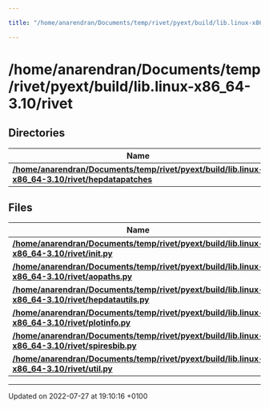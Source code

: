 ```yaml
---

title: "/home/anarendran/Documents/temp/rivet/pyext/build/lib.linux-x86_64-3.10/rivet"

---
```


# /home/anarendran/Documents/temp/rivet/pyext/build/lib.linux-x86_64-3.10/rivet



## Directories

| Name           |
| -------------- |
| **[/home/anarendran/Documents/temp/rivet/pyext/build/lib.linux-x86_64-3.10/rivet/hepdatapatches](http://example.org/files/dir_6e14d2771ae97aab9f9cc0ef8f1d5dea/#dir-/home/anarendran/documents/temp/rivet/pyext/build/lib.linux-x86-64-3.10/rivet/hepdatapatches)**  |

## Files

| Name           |
| -------------- |
| **[/home/anarendran/Documents/temp/rivet/pyext/build/lib.linux-x86_64-3.10/rivet/__init__.py](http://example.org/files/build_2lib_8linux-x86__64-3_810_2rivet_2____init_____8py/#file---init--.py)**  |
| **[/home/anarendran/Documents/temp/rivet/pyext/build/lib.linux-x86_64-3.10/rivet/aopaths.py](http://example.org/files/build_2lib_8linux-x86__64-3_810_2rivet_2aopaths_8py/#file-aopaths.py)**  |
| **[/home/anarendran/Documents/temp/rivet/pyext/build/lib.linux-x86_64-3.10/rivet/hepdatautils.py](http://example.org/files/build_2lib_8linux-x86__64-3_810_2rivet_2hepdatautils_8py/#file-hepdatautils.py)**  |
| **[/home/anarendran/Documents/temp/rivet/pyext/build/lib.linux-x86_64-3.10/rivet/plotinfo.py](http://example.org/files/build_2lib_8linux-x86__64-3_810_2rivet_2plotinfo_8py/#file-plotinfo.py)**  |
| **[/home/anarendran/Documents/temp/rivet/pyext/build/lib.linux-x86_64-3.10/rivet/spiresbib.py](http://example.org/files/build_2lib_8linux-x86__64-3_810_2rivet_2spiresbib_8py/#file-spiresbib.py)**  |
| **[/home/anarendran/Documents/temp/rivet/pyext/build/lib.linux-x86_64-3.10/rivet/util.py](http://example.org/files/build_2lib_8linux-x86__64-3_810_2rivet_2util_8py/#file-util.py)**  |






-------------------------------

Updated on 2022-07-27 at 19:10:16 +0100
